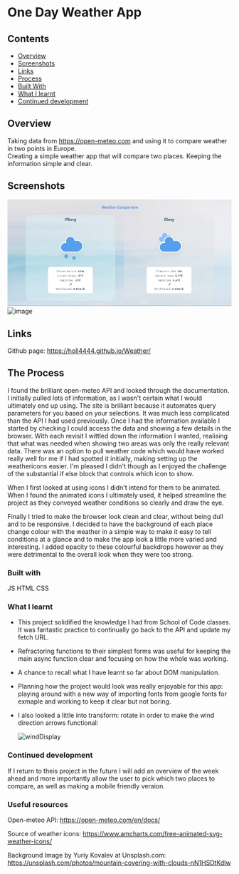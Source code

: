 # One Day Weather App

## Contents
* [Overview](#overview)
* [Screenshots](#screenshots)
* [Links](#links)
* [Process](#the-process)
* [Built With](#built-with)
* [What I learnt](#what-i-learnt)
* [Continued development](#continued-development)

## Overview
Taking data from https://open-meteo.com and using it to compare weather in two points in Europe.\
Creating a simple weather app that will compare two places.
Keeping the information simple and clear.

## Screenshots
![](weatherVid.gif)
![image](https://github.com/user-attachments/assets/0cc75957-1340-492a-8212-5790004f793a)

## Links
Github page: 
https://holl4444.github.io/Weather/

## The Process
I found the brilliant open-meteo API and looked through the documentation. I initially pulled lots of information, as I wasn't certain what I would ultimately end up using. The site is brilliant because it automates query parameters for you based on your selections. It was much less complicated than the API I had used previously.
Once I had the information available I started by checking I could access the data and showing a few details in the browser. With each revisit I wittled down the information I wanted, realising that what was needed when showing two areas was only the really relevant data. There was an option to pull weather code which would have worked really well for me if I had spotted it initially, making setting up the weathericons easier. I'm pleased I didn't though as I enjoyed the challenge of the substantial if else block that controls which icon to show.

When I first looked at using icons I didn't intend for them to be animated. When I found the animated icons I ultimately used, it helped streamline the project as they conveyed weather conditions so clearly and draw the eye.

Finally I  tried to make the browser look clean and clear, without being dull and to be responsive. I decided to have the background of each place change colour with the weather in a simple way to make it easy to tell conditions at a glance and to make the app look a little more varied and interesting. I added opacity to these colourful backdrops however as they were detrimental to the overall look when they were too strong.

### Built with
JS
HTML
CSS

### What I learnt
- This project solidified the knowledge I had from School of Code classes. It was fantastic practice to continually go back to the API and update my fetch URL.
- Refractoring functions to their simplest forms was useful for keeping the main async function clear and focusing on how the whole was working.
- A chance to recall what I have learnt so far about DOM manipulation.
- Planning how the project would look was really enjoyable for this app: playing around with a new way of importing fonts from google fonts for exmaple and working to keep it clear but not boring.
- I also looked a little into transform: rotate in order to make the wind direction arrows functional:

  ![windDisplay](https://github.com/user-attachments/assets/a866041a-1185-4ad2-a303-da0bd01ead2f)

### Continued development
If I return to theis project in the future I will add an overview of the week ahead and more importantly allow the user to pick which two places to compare, as well as making a mobile friendly veraion.

### Useful resources
Open-meteo API: https://open-meteo.com/en/docs/

Source of weather icons: https://www.amcharts.com/free-animated-svg-weather-icons/

Background Image by Yuriy Kovalev at Unsplash.com: https://unsplash.com/photos/mountain-covering-with-clouds-nN1HSDtKdlw
